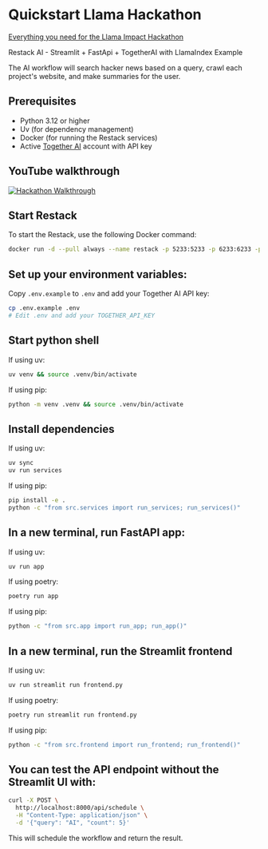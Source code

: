 # Quickstart Llama Hackathon

[Everything you need for the Llama Impact Hackathon](https://docs.restack.io/community/hackathons/08-11-2024-llama-impact)

Restack AI - Streamlit + FastApi + TogetherAI with LlamaIndex Example

The AI workflow will search hacker news based on a query, crawl each project's website, and make summaries for the user.

## Prerequisites

- Python 3.12 or higher
- Uv (for dependency management)
- Docker (for running the Restack services)
- Active [Together AI](https://together.ai) account with API key

## YouTube walkthrough

[![Hackathon Walkthrough](https://img.youtube.com/vi/EgiYVXmnalU/0.jpg)](https://www.youtube.com/watch?v=EgiYVXmnalU)

## Start Restack

To start the Restack, use the following Docker command:

```bash
docker run -d --pull always --name restack -p 5233:5233 -p 6233:6233 -p 7233:7233 ghcr.io/restackio/restack:main
```

## Set up your environment variables:

Copy `.env.example` to `.env` and add your Together AI API key:

```bash
cp .env.example .env
# Edit .env and add your TOGETHER_API_KEY
```

## Start python shell

If using uv:

```bash
uv venv && source .venv/bin/activate
```

If using pip:

```bash
python -m venv .venv && source .venv/bin/activate
```

## Install dependencies

If using uv:

```bash
uv sync
uv run services
```

If using pip:

```bash
pip install -e .
python -c "from src.services import run_services; run_services()"
```

## In a new terminal, run FastAPI app:

If using uv:

```bash
uv run app
```

If using poetry:

```bash
poetry run app
```

If using pip:

```bash
python -c "from src.app import run_app; run_app()"
```

## In a new terminal, run the Streamlit frontend

If using uv:

```bash
uv run streamlit run frontend.py
```

If using poetry:

```bash
poetry run streamlit run frontend.py
```

If using pip:

```bash
python -c "from src.frontend import run_frontend; run_frontend()"
```

## You can test the API endpoint without the Streamlit UI with:

```bash
curl -X POST \
  http://localhost:8000/api/schedule \
  -H "Content-Type: application/json" \
  -d '{"query": "AI", "count": 5}'
```

This will schedule the workflow and return the result.
